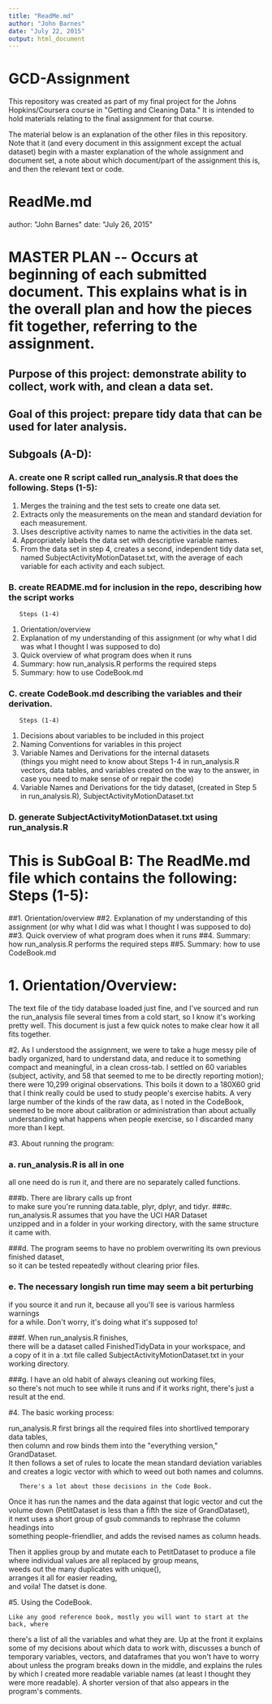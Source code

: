 ```yaml
---
title: "ReadMe.md"
author: "John Barnes"
date: "July 22, 2015"
output: html_document
---
```

# GCD-Assignment
This repository was created as part of my final project for the Johns Hopkins/Coursera course in "Getting and Cleaning Data." It is intended to hold materials relating to the final assignment for that course. 

The material below is an explanation of the other files in this repository. Note that it (and every document in this assignment except the actual dataset) begin with a master explanation of the whole assignment and document set, a note about which document/part of the assignment this is, and then the relevant text or code.

# ReadMe.md
author: "John Barnes"
date: "July 26, 2015"


# MASTER PLAN -- Occurs at beginning of each submitted document. This explains what is in the overall plan and how the pieces fit together, referring to the assignment.


## Purpose of this project: demonstrate ability to collect, work with, and clean a data set.
  
## Goal of this project: prepare tidy data that can be used for later analysis.
  
## Subgoals (A-D):
  
### A. create one R script called run_analysis.R that does the following. Steps (1-5):
       
1.	Merges the training and the test sets to create one data set.  
2.	Extracts only the measurements on the mean and standard deviation for each measurement.  
3.	Uses descriptive activity names to name the activities in the data set.  
4.	Appropriately labels the data set with descriptive variable names.  
5.	From the data set in step 4, creates a second, independent tidy data set, named SubjectActivityMotionDataset.txt, with the average of each variable for each activity and each subject.
	
### B.  create README.md  for inclusion in the repo, describing how the script works
       Steps (1-4)

1. Orientation/overview  
2. Explanation of my understanding of this assignment  (or why what I did was what I thought I was supposed to do)
3. Quick overview of what program does when it runs  
4. Summary: how run_analysis.R performs the required steps  
5. Summary: how to use CodeBook.md


###  C.  create CodeBook.md describing the variables and their derivation.
       Steps (1-4)  
       
1. Decisions about variables to be included in this project  
2. Naming Conventions for variables in this project  
3. Variable Names and Derivations for the internal datasets  
               (things you might need to know about Steps 1-4 in run_analysis.R vectors, data tables, and variables created on the way to the answer, in case you need to make sense of or repair the code)  
4. Variable Names and Derivations for the tidy dataset, (created in Step 5 in run_analysis.R), SubjectActivityMotionDataset.txt

### D.  generate SubjectActivityMotionDataset.txt using run_analysis.R


# This is SubGoal B: The ReadMe.md file which contains the following:  Steps (1-5):
##1. Orientation/overview
##2. Explanation of my understanding of this assignment (or why what I did was what I thought I was supposed to do)
##3. Quick overview of what program does when it runs
##4. Summary: how run_analysis.R performs the required steps
##5. Summary: how to use CodeBook.md

# 1. Orientation/Overview:
 
 The text file of the tidy database loaded just fine, and I've sourced and run the run_analysis
       file several times from a cold start, so I know it's working pretty well.  This document is just a
       few quick notes to make clear how it all fits together.
       
#2. As I understood the assignment, 
  we were to take a huge messy pile of badly organized, hard to understand data, and reduce it to something
  compact and meaningful, in a clean cross-tab. I settled on 60 variables (subject, activity, and 58 that seemed
  to me to be directly reporting motion); there were 10,299 original observations. This boils it down to a 180X60
  grid that I think really could be used to study people's exercise habits. A very large number of the kinds of
  the raw data, as I noted in the CodeBook, seemed to be more about calibration or administration than about
  actually understanding what happens when people exercise, so I discarded many more than I kept.
       
#3. About running the program:  

### a. run_analysis.R is all in one  
all one need do is run it, and there are no separately called functions.

###b. There are library calls up front  
to make sure you're running data.table, plyr, dplyr, and tidyr. 
###c. run_analysis.R assumes that you have the UCI HAR Dataset  
unzipped and in a folder in your working directory, with the same structure it came with.

###d. The program seems to have no problem overwriting its own previous finished dataset,  
so it can be tested repeatedly without clearing prior files.

### e. The necessary longish run time may seem a bit perturbing  
if you source it and run it, because all you'll see is various  harmless warnings  
for a while. Don't worry, it's doing what it's supposed to!

###f. When run_analysis.R finishes,  
there will be a dataset called FinishedTidyData in your workspace, and  
a copy of it in a .txt file called SubjectActivityMotionDataset.txt in your working directory.
	
###g. I have an old habit of always cleaning out working files,  
so there's not much to see while it runs and if it works right, there's just a result at the end.
       
#4. The basic working process: 
   
run_analysis.R first brings all the required files into shortlived temporary data tables,  
then column and row binds them into the "everything version," GrandDataset.  
It then follows a set of rules to locate the mean standard deviation variables  
and creates a logic vector with which to weed out both names and columns. 

       There's a lot about those decisions in the Code Book.    
       
Once it has run the names and the data against that logic vector
and cut the volume down (PetitDataset is less than a fifth the size of GrandDataset),  
it next uses a short group of gsub commands to rephrase the column headings into  
something people-friendlier, and adds the revised names as column heads.

Then it applies group by and mutate each to PetitDataset to produce a file  
where individual values are all replaced by group means,   
weeds out the many duplicates with unique(),   
arranges it all for easier reading,  
and voila! The datset is done.
        
#5. Using the CodeBook.
    
    Like any good reference book, mostly you will want to start at the back, where
 there's a list of all the variables and what they are. Up at the front it explains 
 some of my decisions about which data to work with, discusses a bunch of temporary
 variables, vectors, and dataframes that you won't have to worry about unless
the program breaks down in the middle, and explains the rules by which I created more
readable variable names (at least I thought they were more readable). A shorter version
of that also appears in the program's comments.
  
